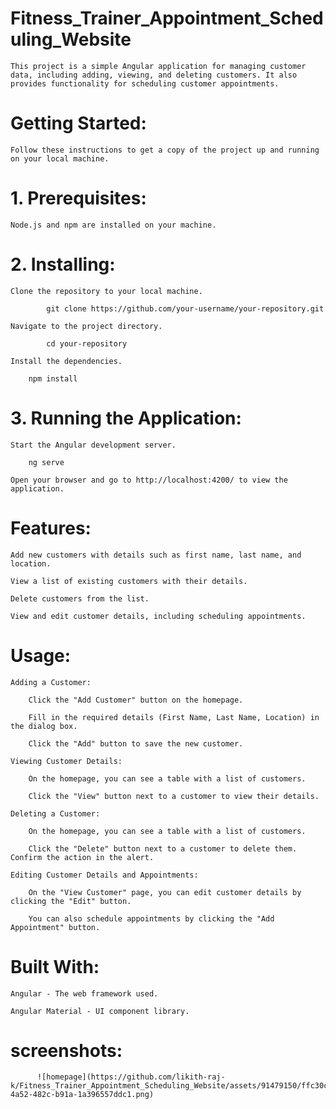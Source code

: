 
# Fitness_Trainer_Appointment_Scheduling_Website

    This project is a simple Angular application for managing customer data, including adding, viewing, and deleting customers. It also provides functionality for scheduling customer appointments.


 # Getting Started:

    Follow these instructions to get a copy of the project up and running on your local machine.


# 1. Prerequisites:

    Node.js and npm are installed on your machine.


# 2. Installing:

    Clone the repository to your local machine.

            git clone https://github.com/your-username/your-repository.git

    Navigate to the project directory.

            cd your-repository

    Install the dependencies.

        npm install

    
# 3. Running the Application:

    Start the Angular development server.

        ng serve

    Open your browser and go to http://localhost:4200/ to view the application.



# Features:

    Add new customers with details such as first name, last name, and location.

    View a list of existing customers with their details.

    Delete customers from the list.

    View and edit customer details, including scheduling appointments.


# Usage:

    Adding a Customer:

        Click the "Add Customer" button on the homepage.

        Fill in the required details (First Name, Last Name, Location) in the dialog box.

        Click the "Add" button to save the new customer.

    Viewing Customer Details:

        On the homepage, you can see a table with a list of customers.

        Click the "View" button next to a customer to view their details.

    Deleting a Customer:

        On the homepage, you can see a table with a list of customers.

        Click the "Delete" button next to a customer to delete them. Confirm the action in the alert.

    Editing Customer Details and Appointments:

        On the "View Customer" page, you can edit customer details by clicking the "Edit" button.

        You can also schedule appointments by clicking the "Add Appointment" button.


# Built With:

    Angular - The web framework used.

    Angular Material - UI component library.


# screenshots:

          ![homepage](https://github.com/likith-raj-k/Fitness_Trainer_Appointment_Scheduling_Website/assets/91479150/ffc30c67-4a52-482c-b91a-1a396557ddc1.png)
      
          

